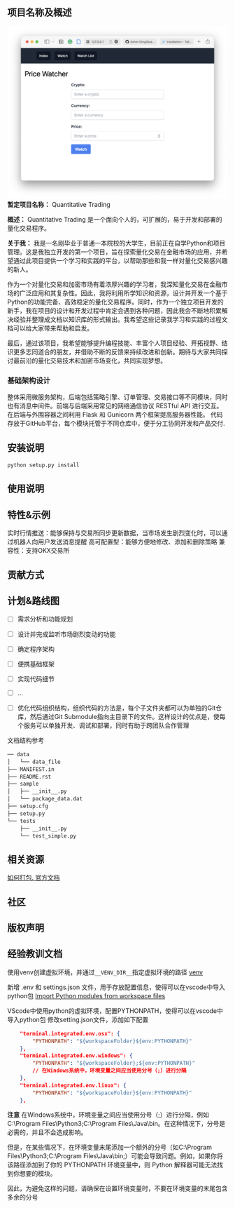 ## 项目名称及概述

![](assets/README/img20230328202733.png)
**暂定项目名称：** Quantitative Trading

**概述：** Quantitative Trading 是一个面向个人的，可扩展的，易于开发和部署的量化交易程序。

**关于我：**
我是一名刚毕业于普通一本院校的大学生，目前正在自学Python和项目管理。这是我独立开发的第一个项目，旨在探索量化交易在金融市场的应用，并希望通过此项目提供一个学习和实践的平台，以帮助那些和我一样对量化交易感兴趣的新人。

作为一个对量化交易和加密市场有着浓厚兴趣的学习者，我深知量化交易在金融市场的广泛应用和其复杂性。因此，我将利用所学知识和资源，设计并开发一个基于Python的功能完备、高效稳定的量化交易程序。同时，作为一个独立项目开发的新手，我在项目的设计和开发过程中肯定会遇到各种问题，因此我会不断地积累解决经验并整理成文档以知识库的形式输出。我希望这些记录我学习和实践的过程文档可以给大家带来帮助和启发。

最后，通过该项目，我希望能够提升编程技能、丰富个人项目经验、开拓视野、结识更多志同道合的朋友，并借助不断的反馈来持续改进和创新。期待与大家共同探讨最前沿的量化交易技术和加密市场变化，共同实现梦想。

### 基础架构设计
整体采用微服务架构，后端包括策略引擎、订单管理、交易接口等不同模块，同时也有消息中间件。前端与后端采用常见的网络通信协议 RESTful API 进行交互。在后端与外围容器之间利用 Flask 和 Gunicorn 两个框架提高服务器性能。
代码存放于GitHub平台，每个模块托管于不同仓库中，便于分工协同开发和产品交付.

## 安装说明

```python
python setup.py install 
```

## 使用说明

## 特性&示例
实时行情推送：能够保持与交易所同步更新数据，当市场发生剧烈变化时，可以通过机器人向用户发送消息提醒
高可配置型：能够方便地修改、添加和删除策略
兼容性：支持OKX交易所

## 贡献方式

## 计划&路线图

- [ ] 需求分析和功能规划
- [ ] 设计并完成监听市场剧烈变动的功能
- [ ] 确定程序架构
- [ ] 便携基础框架
- [ ] 实现代码细节
- [ ] ...
- [ ] 优化代码组织结构，组织代码的方法是，每个子文件夹都可以为单独的Git仓库，然后通过Git Submodule指向主目录下的文件。这样设计的优点是，使每个服务可以单独开发、调试和部署，同时有助于跨团队合作管理


文档结构参考

```bash
── data
│   └── data_file
├── MANIFEST.in
├── README.rst
├── sample
│   ├── __init__.py
│   └── package_data.dat
├── setup.cfg
├── setup.py
└── tests
    ├── __init__.py
    └── test_simple.py
```

## 相关资源
[如何打包. 官方文档](https://packaging.python.org/en/latest/)

## 社区

## 版权声明

## 经验教训文档
使用venv创建虚拟环境，并通过`__VENV_DIR__`指定虚拟环境的路径
[venv](https://docs.python.org/3/library/venv.html)


新增 .env 和 settings.json 文件，用于存放配置信息，使得可以在vscode中导入python包
[Import Python modules from workspace files](https://learn.microsoft.com/en-us/azure/databricks/delta-live-tables/import-workspace-files)

VScode中使用python的虚拟环境，配置PYTHONPATH，使得可以在vscode中导入python包
修改setting.json文件，添加如下配置
```json
    "terminal.integrated.env.osx": {
        "PYTHONPATH": "${workspaceFolder}${env:PYTHONPATH}"
    },
    "terminal.integrated.env.windows": {
        "PYTHONPATH": "${workspaceFolder};${env:PYTHONPATH}"
        // 在Windows系统中，环境变量之间应当使用分号（;）进行分隔
    },
    "terminal.integrated.env.linux": {
        "PYTHONPATH": "${workspaceFolder}${env:PYTHONPATH}"
    },
```
**注意**
在Windows系统中，环境变量之间应当使用分号（;）进行分隔，例如C:\Program Files\Python3;C:\Program Files\Java\bin。在这种情况下，分号是必需的，并且不会造成影响。

但是，在某些情况下，在环境变量末尾添加一个额外的分号（如C:\Program Files\Python3;C:\Program Files\Java\bin;）可能会导致问题。例如，如果你将该路径添加到了你的 PYTHONPATH 环境变量中，则 Python 解释器可能无法找到你想要的模块。

因此，为避免这样的问题，请确保在设置环境变量时，不要在环境变量的末尾包含多余的分号